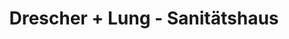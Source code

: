 ---
title: "Drescher + Lung - Sanitätshaus"
url: /augsburg/drescher-lung-sanitaetshaus/
shop: Sanitätshaus
---